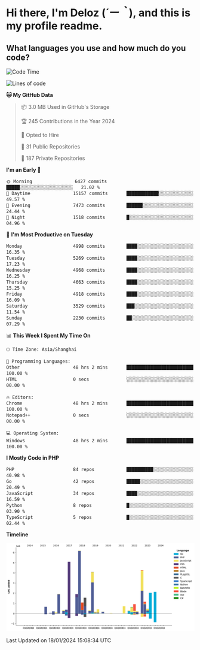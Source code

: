 # **Hi there, I'm Deloz (*´ー｀*), and this is my profile readme.**

## **What languages you use and how much do you code?**

<!--START_SECTION:waka-->
![Code Time](http://img.shields.io/badge/Code%20Time-3%2C200%20hrs%2053%20mins-blue)

![Lines of code](https://img.shields.io/badge/From%20Hello%20World%20I%27ve%20Written-37.1%20million%20lines%20of%20code-blue)

**🐱 My GitHub Data** 

> 📦 3.0 MB Used in GitHub's Storage 
 > 
> 🏆 245 Contributions in the Year 2024
 > 
> 💼 Opted to Hire
 > 
> 📜 31 Public Repositories 
 > 
> 🔑 187 Private Repositories 
 > 
**I'm an Early 🐤** 

```text
🌞 Morning                6427 commits        █████░░░░░░░░░░░░░░░░░░░░   21.02 % 
🌆 Daytime                15157 commits       ████████████░░░░░░░░░░░░░   49.57 % 
🌃 Evening                7473 commits        ██████░░░░░░░░░░░░░░░░░░░   24.44 % 
🌙 Night                  1518 commits        █░░░░░░░░░░░░░░░░░░░░░░░░   04.96 % 
```
📅 **I'm Most Productive on Tuesday** 

```text
Monday                   4998 commits        ████░░░░░░░░░░░░░░░░░░░░░   16.35 % 
Tuesday                  5269 commits        ████░░░░░░░░░░░░░░░░░░░░░   17.23 % 
Wednesday                4968 commits        ████░░░░░░░░░░░░░░░░░░░░░   16.25 % 
Thursday                 4663 commits        ████░░░░░░░░░░░░░░░░░░░░░   15.25 % 
Friday                   4918 commits        ████░░░░░░░░░░░░░░░░░░░░░   16.09 % 
Saturday                 3529 commits        ███░░░░░░░░░░░░░░░░░░░░░░   11.54 % 
Sunday                   2230 commits        ██░░░░░░░░░░░░░░░░░░░░░░░   07.29 % 
```


📊 **This Week I Spent My Time On** 

```text
🕑︎ Time Zone: Asia/Shanghai

💬 Programming Languages: 
Other                    48 hrs 2 mins       █████████████████████████   100.00 % 
HTML                     0 secs              ░░░░░░░░░░░░░░░░░░░░░░░░░   00.00 % 

🔥 Editors: 
Chrome                   48 hrs 2 mins       █████████████████████████   100.00 % 
Notepad++                0 secs              ░░░░░░░░░░░░░░░░░░░░░░░░░   00.00 % 

💻 Operating System: 
Windows                  48 hrs 2 mins       █████████████████████████   100.00 % 
```

**I Mostly Code in PHP** 

```text
PHP                      84 repos            ██████████░░░░░░░░░░░░░░░   40.98 % 
Go                       42 repos            █████░░░░░░░░░░░░░░░░░░░░   20.49 % 
JavaScript               34 repos            ████░░░░░░░░░░░░░░░░░░░░░   16.59 % 
Python                   8 repos             █░░░░░░░░░░░░░░░░░░░░░░░░   03.90 % 
TypeScript               5 repos             █░░░░░░░░░░░░░░░░░░░░░░░░   02.44 % 
```



**Timeline**

![Lines of Code chart](https://raw.githubusercontent.com/deloz/deloz/main/assets/bar_graph.png)


 Last Updated on 18/01/2024 15:08:34 UTC
<!--END_SECTION:waka-->
